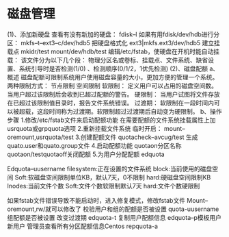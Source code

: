 # 磁盘管理

(1)、添加新硬盘
查看有没有新加的硬盘：
fdisk–l
如果有用fdisk/dev/hdb进行分区：
mkfs–t–ext3–c/dev/hdb5
把硬盘格式化
ext3|mkfs.ext3/dev/hdb5
建立挂载点
mkidr/test
mount/dev/hdb/test
编辑/etc/fstab，使硬盘在开机时能自动挂载：
该文件分为以下几个段：
物理分区名或卷标、挂载点、文件系统、缺省设置、系统引导时是否检测(1/0)
、检测顺序(0/1/2，1优先检测)
(2)、磁盘配额
a、概述
	磁盘配额可限制系统用户使用磁盘容量的大小，更加方便的管理一个系统。
两种限制方式：
	节点限制
	空间限制
软限制：
	定义用户可以占用的磁盘空间数。当用户超过该限制后会收到已超过配额的警告。
硬限制：
	当用户试图将文件存放在已超过该限制值目录时，报告文件系统错误。
过渡期：
	软限制在一段时间内可以被超载，这段时间称为过渡期。软限制超过过渡期后自动变为硬限制。
b、操作步骤
1.修改/etc/fstab文件来启动配额功能
在需要配额的文件系统挂载属性上加usrquota或grpquota选项
2.重新挂载文件系统
临时开启：
mount–oremount,usrquota/test
3.创建配额文件
quotacheck–avcug/test
生成quato.user和quato.group文件
4.启动配额功能
quotaon分区名称quotaon/testquotaoff关闭配额
5.为用户分配配额
edquota

Edquota–uusername
filesystem:正在设置的文件系统
block:当前使用的磁盘空间
Soft:软磁盘空间限制单位KB，默认7天，0不限制
hard:硬磁盘空间限制KB
Inodes:当前文件个数
Soft:文件个数软限制默认7天
hard:文件个数硬限制

如果fstab文件错误导致不能启动时，进入修复模式，修改fstab文件
Mount–oremount,rw/就可以修改了
校验用户和组的配额是否被设置
quota-uusername
组配额是否被设置
改变过渡期
edquota-t
复制用户配额信息
edquota–p模板用户新用户
管理员查看所有分区配额信息Centos
repquota-a
